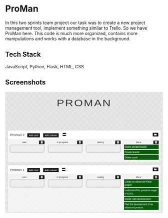 # ProMan

 In this two sprints team project our task was to create a new 
 project management tool, implement something similar to Trello. 
 So we have ProMan here.
This code is much more organized, contains more manipulations and 
works with a database in the background.


## Tech Stack

JavaScript, Python, Flask, HTML, CSS


## Screenshots

![App Screenshot](https://raw.githubusercontent.com/CodecoolGlobal/proman-2-python-takacsberni/development/proman.png)

